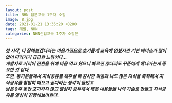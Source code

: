 ```yaml
---
layout: post
title: NHN 입문교육 1주차 소감
image: 8.jpg
date: 2021-01-21 13:35:20 +0200
tags: 개발, NHN
categories: NHN신입교육 1주차 소감문
---
```

<h5>
첫 시작, 다 잘해보겠다라는 마음가짐으로 호기롭게 교육에 임했지만 기본 베이스가 많이 없어 따라가기 급급한 느낌이다...<br>
개발자로 커리어 전환을 위해 마음 먹고 왔으니 빠르진 않더라도 꾸준하게 해나가는게 중요한 것 같다.<br>
또한, 동기분들께서 지식공유를 해주실 때 감사한 마음과 나도 많은 지식을 축적해서 지식공유를 활발히 해보고 싶다라는 생각이 들었고<br>
남은 9주 동안 포기하지 않고 열심히 공부해서 배운 내용들을 나의 기술로 만들고 지식공유를 열심히 진행해보려한다. <br>

